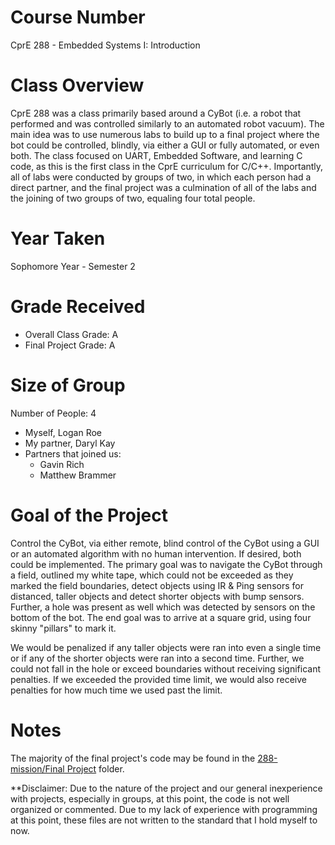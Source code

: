# Course Number
CprE 288 - Embedded Systems I: Introduction

# Class Overview
CprE 288 was a class primarily based around a CyBot (i.e. a robot that performed and was controlled similarly to an automated robot vacuum). The main idea was to use numerous labs to build up to a final project where the bot could be controlled, blindly, via either a GUI or fully automated, or even both. The class focused on UART, Embedded Software, and learning C code, as this is the first class in the CprE curriculum for C/C++. Importantly, all of labs were conducted by groups of two, in which each person had a direct partner, and the final project was a culmination of all of the labs and the joining of two groups of two, equaling four total people.

# Year Taken
Sophomore Year - Semester 2

# Grade Received
* Overall Class Grade: A
* Final Project Grade: A

# Size of Group
Number of People: 4
* Myself, Logan Roe
* My partner, Daryl Kay
* Partners that joined us:
  * Gavin Rich
  * Matthew Brammer

# Goal of the Project
Control the CyBot, via either remote, blind control of the CyBot using a GUI or an automated algorithm with no human intervention. If desired, both could be implemented. The primary goal was to navigate the CyBot through a field, outlined my white tape, which could not be exceeded as they marked the field boundaries, detect objects using IR & Ping sensors for distanced, taller objects and detect shorter objects with bump sensors. Further, a hole was present as well which was detected by sensors on the bottom of the bot. The end goal was to arrive at a square grid, using four skinny "pillars" to mark it.

We would be penalized if any taller objects were ran into even a single time or if any of the shorter objects were ran into a second time. Further, we could not fall in the hole or exceed boundaries without receiving significant penalties. If we exceeded the provided time limit, we would also receive penalties for how much time we used past the limit.

# Notes
The majority of the final project's code may be found in the [288-mission/Final Project](https://github.com/loganroe-se/CprE_288/tree/1d10bfa3dd542ef13959e4a639ffdfaf043a7eac/288-mission/Final%20Project) folder.

**Disclaimer: Due to the nature of the project and our general inexperience with projects, especially in groups, at this point, the code is not well organized or commented. Due to my lack of experience with programming at this point, these files are not written to the standard that I hold myself to now.
